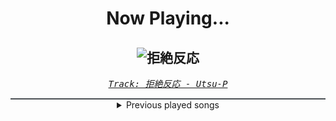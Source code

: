 <div align="center"> 
<h1>Now Playing...</h1>

![拒絶反応](https://i.scdn.co/image/ab67616d00001e0228a55e4f6a0e8b65bd4af07e)
--
_<samp><a href="https://open.spotify.com/track/3YLFAxbvToG3VtiBSAuVcG">Track: 拒絶反応 - Utsu-P</a></samp>_

<div style="border: 1px #4B5054 solid"></div>
<details>
  <summary>
    Previous played songs
  </summary>
  <table>
    <thead>
      <tr>
        <th>
          Artist
        </th>
        <th>
          Song
        </th>
        <th>
          Link
        </th>
      </tr>
    </thead>
    <tbody>
      <tr><td>Utsu-P</td><td>拒絶反応</td><td><a href="https://open.spotify.com/track/3YLFAxbvToG3VtiBSAuVcG">https://open.spotify.com/track/3YLFAxbvToG3VtiBSAuVcG</a></td></tr><tr><td>Utsu-P</td><td>vivid (feat. 巡音ルカ&初音ミク)</td><td><a href="https://open.spotify.com/track/0e6ZnFlNQK8EYXPa2mPEFO">https://open.spotify.com/track/0e6ZnFlNQK8EYXPa2mPEFO</a></td></tr><tr><td>Utsu-P</td><td>地獄ポップス</td><td><a href="https://open.spotify.com/track/0cq98tosxLPzkpGUjsAUd8">https://open.spotify.com/track/0cq98tosxLPzkpGUjsAUd8</a></td></tr><tr><td>Utsu-P</td><td>God Gacha (feat. 初音ミク&裏命)</td><td><a href="https://open.spotify.com/track/16BFNjQ9C9bF67Jex48h8g">https://open.spotify.com/track/16BFNjQ9C9bF67Jex48h8g</a></td></tr><tr><td>Utsu-P</td><td>天使だと思っていたのに</td><td><a href="https://open.spotify.com/track/1AKxFPxfTCVbVD4fiAL8GK">https://open.spotify.com/track/1AKxFPxfTCVbVD4fiAL8GK</a></td></tr><tr><td>Utsu-P</td><td>OGRE (feat. 初音ミク)</td><td><a href="https://open.spotify.com/track/5X7QyyQpg409zWiOEA1KTk">https://open.spotify.com/track/5X7QyyQpg409zWiOEA1KTk</a></td></tr><tr><td>Utsu-P</td><td>いのちをそまつに (feat. 初音ミク)</td><td><a href="https://open.spotify.com/track/0zOHJ7ZVQMjgmADp5JABHB">https://open.spotify.com/track/0zOHJ7ZVQMjgmADp5JABHB</a></td></tr><tr><td>Utsu-P</td><td>映えない (feat. 初音ミク)</td><td><a href="https://open.spotify.com/track/2PLxK9KtfEbf54gu0NcWW2">https://open.spotify.com/track/2PLxK9KtfEbf54gu0NcWW2</a></td></tr><tr><td>Utsu-P</td><td>デスロウ (feat. 初音ミク)</td><td><a href="https://open.spotify.com/track/418x2Al1UHtabX9h7S3Ir8">https://open.spotify.com/track/418x2Al1UHtabX9h7S3Ir8</a></td></tr><tr><td>Utsu-P</td><td>potato-head in wonderland</td><td><a href="https://open.spotify.com/track/2sWz1r7DBGvpWgQ4gobvkU">https://open.spotify.com/track/2sWz1r7DBGvpWgQ4gobvkU</a></td></tr><tr><td>Utsu-P</td><td>モンキーダンスの洗脳術</td><td><a href="https://open.spotify.com/track/1cqmodMkrwoLoqC5xuY6eC">https://open.spotify.com/track/1cqmodMkrwoLoqC5xuY6eC</a></td></tr><tr><td>Utsu-P</td><td>フューエル (feat. 初音ミク)</td><td><a href="https://open.spotify.com/track/0gtb3Koil3SqiU9LfM8R59">https://open.spotify.com/track/0gtb3Koil3SqiU9LfM8R59</a></td></tr><tr><td>Utsu-P</td><td>アンチ・デジタリズム</td><td><a href="https://open.spotify.com/track/5oMG8EhuOMwcv3IutXDNV8">https://open.spotify.com/track/5oMG8EhuOMwcv3IutXDNV8</a></td></tr><tr><td>Utsu-P</td><td>P-PANDA (feat. 重音テト)</td><td><a href="https://open.spotify.com/track/46aBXLQyG9XbtPW79WS0bL">https://open.spotify.com/track/46aBXLQyG9XbtPW79WS0bL</a></td></tr><tr><td>Utsu-P</td><td>スリープウォーク</td><td><a href="https://open.spotify.com/track/34w76lDCZZb19uGPTQ4EfH">https://open.spotify.com/track/34w76lDCZZb19uGPTQ4EfH</a></td></tr><tr><td>Utsu-P</td><td>馬鹿はアノマリーに憧れる</td><td><a href="https://open.spotify.com/track/0Az2cU6m3swTwChH8ruO3s">https://open.spotify.com/track/0Az2cU6m3swTwChH8ruO3s</a></td></tr><tr><td>Utsu-P</td><td>馬鹿はアノマリーに憧れる</td><td><a href="https://open.spotify.com/track/0Az2cU6m3swTwChH8ruO3s">https://open.spotify.com/track/0Az2cU6m3swTwChH8ruO3s</a></td></tr><tr><td>Utsu-P</td><td>ゲテモノ (feat. 初音ミク)</td><td><a href="https://open.spotify.com/track/4bajTThZhwDFj4LuKbwbco">https://open.spotify.com/track/4bajTThZhwDFj4LuKbwbco</a></td></tr><tr><td>Utsu-P</td><td>看板娘の悪巫山戯</td><td><a href="https://open.spotify.com/track/5xn5EPlhtEYK89ORZ0eCf4">https://open.spotify.com/track/5xn5EPlhtEYK89ORZ0eCf4</a></td></tr><tr><td>Utsu-P</td><td>ガ (feat. 初音ミク)</td><td><a href="https://open.spotify.com/track/6vrfDPBneYrboDBTRLPafn">https://open.spotify.com/track/6vrfDPBneYrboDBTRLPafn</a></td></tr>
    </tbody>
  </table>
</details>

</div>
